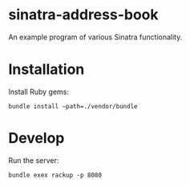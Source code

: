 sinatra-address-book
====================
An example program of various Sinatra functionality.

Installation
============

Install Ruby gems:
```shell
bundle install –path=./vendor/bundle
```

Develop
=======

Run the server:
```shell
bundle exex rackup -p 8080
```

